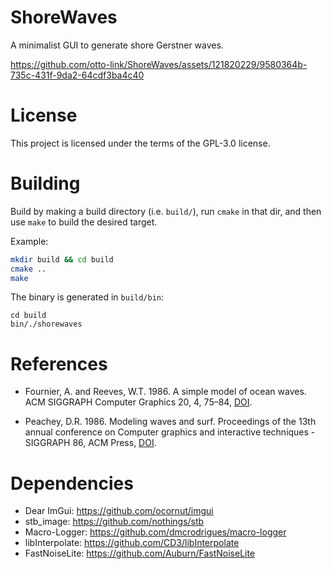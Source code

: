 # ShoreWaves
A minimalist GUI to generate shore Gerstner waves.

https://github.com/otto-link/ShoreWaves/assets/121820229/9580364b-735c-431f-9da2-64cdf3ba4c40

# License

This project is licensed under the terms of the GPL-3.0 license.

# Building

Build by making a build directory (i.e. `build/`), run `cmake` in that dir, and then use `make` to build the desired target.

Example:
``` bash
mkdir build && cd build
cmake ..
make
```
The binary is generated in `build/bin`: 
```
cd build
bin/./shorewaves
```

# References

- Fournier, A. and Reeves, W.T. 1986. A simple model of ocean
  waves. ACM SIGGRAPH Computer Graphics 20, 4,
  75–84, [DOI](https://doi.org/10.1145/15886.15894).

- Peachey, D.R. 1986. Modeling waves and surf. Proceedings of the 13th
  annual conference on Computer graphics and interactive techniques -
  SIGGRAPH 86, ACM Press, [DOI](https://doi.org/10.1145/15922.15893).

# Dependencies
- Dear ImGui: https://github.com/ocornut/imgui
- stb_image: https://github.com/nothings/stb
- Macro-Logger: https://github.com/dmcrodrigues/macro-logger
- libInterpolate: https://github.com/CD3/libInterpolate
- FastNoiseLite: https://github.com/Auburn/FastNoiseLite
